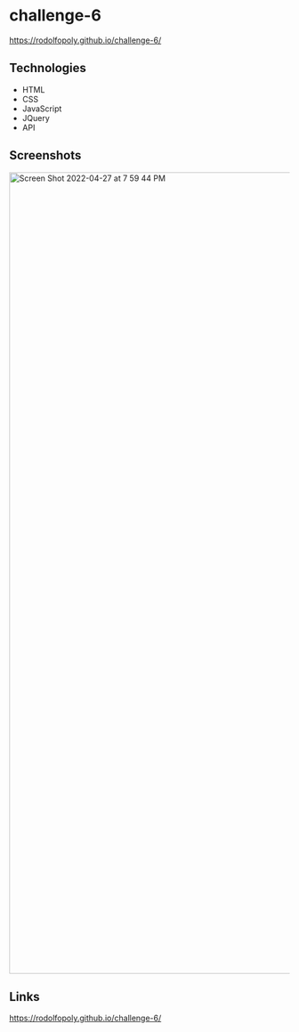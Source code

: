 # challenge-6
https://rodolfopoly.github.io/challenge-6/

## Technologies
<ul>
    <li> HTML
    <li> CSS
    <li> JavaScript
    <li> JQuery
    <li> API
</ul>

## Screenshots

<img width="1440" alt="Screen Shot 2022-04-27 at 7 59 44 PM" src="https://user-images.githubusercontent.com/98934009/166079992-0f517c90-23d6-4eb5-a436-3030c55b54fa.png">




## Links

https://rodolfopoly.github.io/challenge-6/
